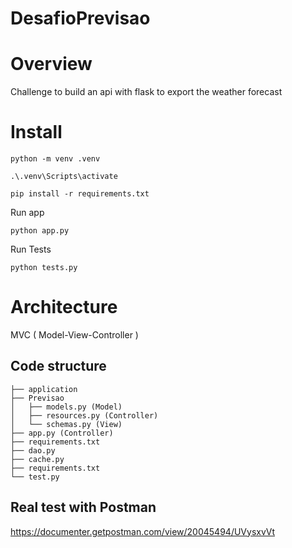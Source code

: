 # DesafioPrevisao

# Overview

Challenge to build an api with flask to export the weather forecast

# Install

```
python -m venv .venv
```

```
.\.venv\Scripts\activate
```

```
pip install -r requirements.txt
```

Run app
```
python app.py
```

Run Tests
```
python tests.py
```

# Architecture

MVC ( Model-View-Controller )

<h2>Code structure</h2>

```
├── application
├── Previsao
│   ├── models.py (Model)
│   ├── resources.py (Controller)
│   └── schemas.py (View)
├── app.py (Controller)
├── requirements.txt
├── dao.py
├── cache.py
├── requirements.txt
└── test.py
```

<h2> Real test with Postman </h2>

https://documenter.getpostman.com/view/20045494/UVysxvVt
